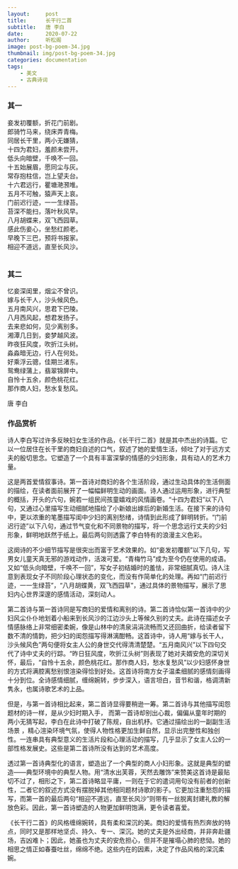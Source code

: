 ```yaml
---
layout:     post
title:      长干行二首
subtitle:   唐 李白
date:       2020-07-22
author:     听松阁
image: post-bg-poem-34.jpg
thumbnail: img/post-bg-poem-34.jpg
categories: documentation
tags:
    - 美文
    - 古典诗词
---
```


### 其一<br>
妾发初覆额，折花门前剧。<br>
郎骑竹马来，绕床弄青梅。<br>
同居长干里，两小无嫌猜，<br>
十四为君妇，羞颜未尝开。<br>
低头向暗壁，千唤不一回。<br>
十五始展眉，愿同尘与灰。<br>
常存抱柱信，岂上望夫台。<br>
十六君远行，瞿塘滟滪堆。<br>
五月不可触，猿声天上哀。<br>
门前迟行迹，一一生绿苔。<br>
苔深不能扫，落叶秋风早。<br>
八月胡蝶来，双飞西园草。<br>
感此伤妾心，坐愁红颜老。<br>
早晚下三巴，预将书报家。<br>
相迎不道远，直至长风沙。<br>
<br>

### 其二<br>
忆妾深闺里，烟尘不曾识。<br>
嫁与长干人，沙头候风色。<br>
五月南风兴，思君下巴陵。<br>
八月西风起，想君发扬子。<br>
去来悲如何，见少离别多。<br>
湘潭几日到，妾梦越风波。<br>
昨夜狂风度，吹折江头树。<br>
淼淼暗无边，行人在何处。<br>
好乘浮云骢，佳期兰渚东。<br>
鸳鸯绿蒲上，翡翠锦屏中。<br>
自怜十五余，颜色桃花红。<br>
那作商人妇，愁水复愁风。<br>

唐 李白


### 作品赏析
诗人李白写过许多反映妇女生活的作品，《长干行二首》就是其中杰出的诗篇。它以一位居住在长干里的商妇自述的口气，叙述了她的爱情生活，倾吐了对于远方丈夫的殷切思念。它塑造了一个具有丰富深挚的情感的少妇形象，具有动人的艺术力量。

这是两首爱情叙事诗。第一首诗对商妇的各个生活阶段，通过生动具体的生活侧面的描绘，在读者面前展开了一幅幅鲜明生动的画面。诗人通过运用形象，进行典型的概括，开头的六句，婉若一组民间孩童嬉戏的风情画卷。“十四为君妇”以下八句，又通过心里描写生动细腻地描绘了小新娘出嫁后的新婚生活。在接下来的诗句中，更以浓重的笔墨描写闺中少妇的离别愁绪，诗情到此形成了鲜明转折。“门前迟行迹”以下八句，通过节气变化和不同景物的描写，将一个思念远行丈夫的少妇形象，鲜明地跃然于纸上。最后两句则透露了李白特有的浪漫主义色彩。

这阕诗的不少细节描写是很突出而富于艺术效果的。如“妾发初覆额”以下几句，写男女儿童天真无邪的游戏动作，活泼可爱。“青梅竹马”成为至今仍在使用的成语。又如“低头向暗壁，千唤不一回”，写女子初结婚时的羞怯，非常细腻真切。诗人注意到表现女子不同阶段心理状态的变化，而没有作简单化的处理。再如“门前迟行迹，一一生绿苔”，“八月胡蝶黄，双飞西园草”，通过具体的景物描写，展示了思妇内心世界深邃的感情活动，深刻动人。

第二首诗与第一首诗同是写商妇的爱情和离别的诗。第二首诗恰似第一首诗中的少妇风尘仆仆地划着小船来到长风沙的江边沙头上等候久别的丈夫。此诗在描述女子情感脉络上非常细密柔婉，像是山林中的清泉涓涓流畅而又还回曲折，给读者留下数不清的情韵，把少妇的闺怨描写得淋漓酣畅。这首诗中，诗人用“嫁与长干人，沙头候风色”两句便将女主人公的身世交代得清清楚楚。“五月南风兴”以下四句交代了诗中丈夫的行踪。“昨日狂风度，吹折江头树”则表现了她对夫婿安危的深切关怀，最后，“自怜十五余，颜色桃花红。那作商人妇，愁水复愁风”以少妇感怀身世的方式将满腔离愁别恨渲染得恰到好处。这首诗将南方女子温柔细腻的感情刻画得十分到位。全诗感情细腻，缠绵婉转，步步深入，语言坦白，音节和谐，格调清新隽永，也属诗歌艺术的上品。

但是，与第一首诗相比起来，第二首诗显得要稍逊一筹。第二首诗与其他描写闺怨题材的诗一样，是从少妇时期入手， 而第一首诗却别出心裁，偏偏从童年时期的两小无猜写起，李白在此诗中打破了陈规，自出机杼。它通过描绘出的一副副生活场景 ，精心渲染环境气氛，使得人物性格更加生鲜自然，显示出完整性和独创性。一连串具有典型意义的生活片段和心理活动的描写，几乎显示了女主人公的一部性格发展史。这些是第二首诗所没有达到的艺术高度。

透过第一首诗典型化的语言，塑造出了一个典型的商人小妇形象。这就是典型的塑造——典型环境中的典型人物。用“清水出芙蓉，天然去雕饰”来赞美这首诗是最贴切不过了，相形之下，第二首诗略显平庸，一则在于它的遣词用句没有前者的创新性，二者它的叙述方式没有摆脱掉其他相同题材诗歌的影子。它更加注重愁怨的描写，而第一首的最后两句“相迎不道远，直至长风沙”则带有一丝脱离封建礼教的解放色彩。因此，第一首诗塑造的人物更加鲜明饱满，更令读者喜爱。

《长干行二首》的风格缠绵婉转，具有柔和深沉的美。商妇的爱情有热烈奔放的特点，同时又是那样地坚贞、持久、专一、深沉。她的丈夫是外出经商，并非奔赴疆场，吉凶难卜；因此，她虽也为丈夫的安危担心，但并不是摧塌心肺的悲恸。她的相思之情正如春蚕吐丝，绵绵不绝。这些内在的因素，决定了作品风格的深沉柔婉。
